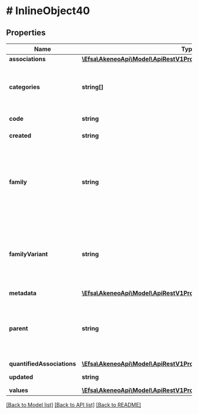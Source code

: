 # # InlineObject40

## Properties

Name | Type | Description | Notes
------------ | ------------- | ------------- | -------------
**associations** | [**\Efsa\AkeneoApi\Model\ApiRestV1ProductModelsAssociations**](ApiRestV1ProductModelsAssociations.md) |  | [optional]
**categories** | **string[]** | Codes of the categories in which the product model is categorized | [optional]
**code** | **string** | Product model code |
**created** | **string** | Date of creation | [optional]
**family** | **string** | Family code  from which the product inherits its attributes and attributes requirements (since the 3.2) | [optional]
**familyVariant** | **string** | Family variant code from which the product model inherits its attributes and variant attributes |
**metadata** | [**\Efsa\AkeneoApi\Model\ApiRestV1ProductModelsMetadata**](ApiRestV1ProductModelsMetadata.md) |  | [optional]
**parent** | **string** | Code of the parent product model. This parent can be modified since the 2.3. | [optional] [default to 'null']
**quantifiedAssociations** | [**\Efsa\AkeneoApi\Model\ApiRestV1ProductModelsQuantifiedAssociations**](ApiRestV1ProductModelsQuantifiedAssociations.md) |  | [optional]
**updated** | **string** | Date of the last update | [optional]
**values** | [**\Efsa\AkeneoApi\Model\ApiRestV1ProductModelsValues**](ApiRestV1ProductModelsValues.md) |  | [optional]

[[Back to Model list]](../../README.md#models) [[Back to API list]](../../README.md#endpoints) [[Back to README]](../../README.md)
